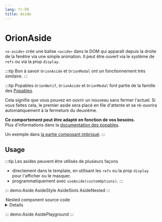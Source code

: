```yaml
---
lang: fr-FR
title: Aside
---
```


# OrionAside

`<o-aside>` crée une balise `<aside>` dans le DOM qui apparaît depuis la droite de la fenêtre via une simple animation.
Il peut être ouvert via le système de `refs` ou via la prop `display`.

:::tip Bon à savoir
`OrionAside` et `OrionModal` ont un fonctionnement très similaire.
:::

:::tip Popables
`OrionNotif`, `OrionAside` et `OrionModal` font partie de la famille des [Popables](../../fr/guide/the-popables.md).

Cela signifie que vous pouvez en ouvrir un nouveau sans fermer l'actuel. Si vous faites cela, le premier aside sera placé en file d'attente et se ré-ouvrira automatiquement à la fermeture du deuxième.

**Ce comportement peut être adapté en fonction de vos besoins.**\
Plus d'informations dans la [documentation des popables](../../fr/guide/the-popables.md).

Un exemple dans [la partie composant imbriqué](#aside-programmatique-composant-imbrique).
:::

## Usage

:::tip Les asides peuvent être utilisés de plusieurs façons

- directement dans le template, en utilisant les `refs` ou la prop `display` pour l'afficher ou le masquer.
- programmatiquement avec `useAside(customOptions)`.
:::

::: demo:Aside
AsideStyle
AsideSlots
AsideNested
:::

<summary class="flat-source-code">
<legend>Nested component source code</legend>
<details>

@[code vue{50}](../../../packages/Aside/docs/NestedComp.vue)

</details>
</summary>

::: demo:Aside
AsidePlayground
:::

<attribute-table/>
